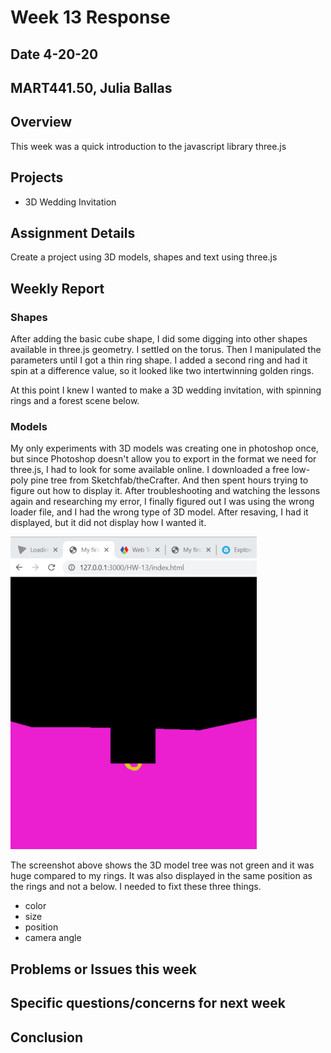 # Week 13 Response
## Date 4-20-20
## MART441.50, Julia Ballas


## Overview

This week was a quick introduction to the javascript library three.js

## Projects

- 3D Wedding Invitation

## Assignment Details

Create a project using 3D models, shapes and text using three.js

## Weekly Report

### Shapes
After adding the basic cube shape, I did some digging into other shapes available in three.js geometry. I settled on the torus. Then I manipulated the parameters until I got a thin ring shape. I added a second ring and had it spin at a difference value, so it looked like two intertwinning golden rings.

At this point I knew I wanted to make a 3D wedding invitation, with spinning rings and a forest scene below.

### Models

My only experiments with 3D models was creating one in photoshop once, but since Photoshop doesn't allow you to export in the format we need for three.js, I had to look for some available online. I downloaded a free low-poly pine tree from Sketchfab/theCrafter. And then spent hours trying to figure out how to display it. After troubleshooting and watching the lessons again and researching my error, I finally figured out I was using the wrong loader file, and I had the wrong type of 3D model. After resaving, I had it displayed, but it did not display how I wanted it. 

![finally, the model displays](screenshot_display1.png)

The screenshot above shows the 3D model tree was not green and it was huge compared to my rings. It was also displayed in the same position as the rings and not a below. I needed to fixt these three things.

- color
- size
- position
- camera angle



## Problems or Issues this week

## Specific questions/concerns for next week

## Conclusion
